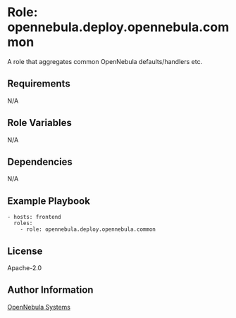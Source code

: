 Role: opennebula.deploy.opennebula.common
=========================================

A role that aggregates common OpenNebula defaults/handlers etc.

Requirements
------------

N/A

Role Variables
--------------

N/A

Dependencies
------------

N/A

Example Playbook
----------------

    - hosts: frontend
      roles:
        - role: opennebula.deploy.opennebula.common

License
-------

Apache-2.0

Author Information
------------------

[OpenNebula Systems](https://opennebula.io/)
